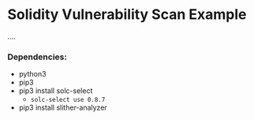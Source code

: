 # Solidity Vulnerability Scan Example

....


### Dependencies:

- python3
- pip3
- pip3 install solc-select
  - ``solc-select use 0.8.7``
- pip3 install slither-analyzer